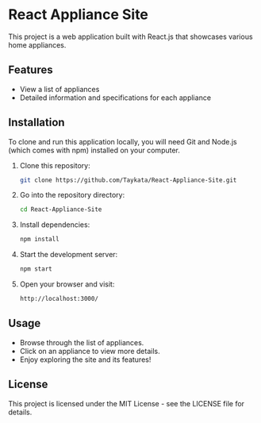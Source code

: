 # React Appliance Site

This project is a web application built with React.js that showcases various home appliances.

## Features

- View a list of appliances
- Detailed information and specifications for each appliance

## Installation

To clone and run this application locally, you will need Git and Node.js (which comes with npm) installed on your computer.

1. Clone this repository:
    ```bash
    git clone https://github.com/Taykata/React-Appliance-Site.git

2. Go into the repository directory:
    ```bash
    cd React-Appliance-Site

3. Install dependencies:
    ```bash
    npm install

4. Start the development server:
    ```bash
    npm start

5. Open your browser and visit:
    ```bash
    http://localhost:3000/

## Usage
- Browse through the list of appliances.
- Click on an appliance to view more details.
- Enjoy exploring the site and its features!

## License
This project is licensed under the MIT License - see the LICENSE file for details.